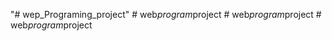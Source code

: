 "# wep_Programing_project" 
#   w e b _ p r o g r a m _ p r o j e c t  
 #   w e b _ p r o g r a m _ p r o j e c t  
 #   w e b _ p r o g r a m _ p r o j e c t  
 